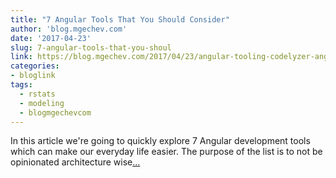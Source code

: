 ```yaml
---
title: "7 Angular Tools That You Should Consider"
author: 'blog.mgechev.com'
date: '2017-04-23'
slug: 7-angular-tools-that-you-shoul
link: https://blog.mgechev.com/2017/04/23/angular-tooling-codelyzer-angular-cli-ngrev/
categories:
- bloglink
tags:
  - rstats
  - modeling
  - blogmgechevcom
---
```


In this article we're going to quickly explore 7 Angular development tools which can make our everyday life easier. The purpose of the list is to not be opinionated architecture wise[... <i class="fas fa-external-link-alt"></i>](https://blog.mgechev.com/2017/04/23/angular-tooling-codelyzer-angular-cli-ngrev/)

